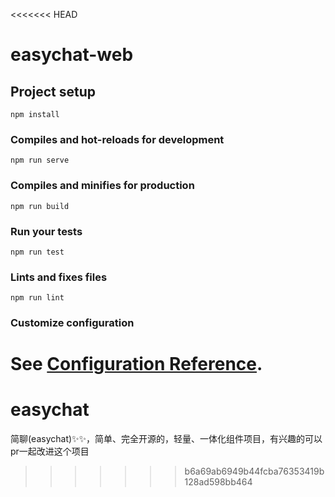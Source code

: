 <<<<<<< HEAD
# easychat-web

## Project setup
```
npm install
```

### Compiles and hot-reloads for development
```
npm run serve
```

### Compiles and minifies for production
```
npm run build
```

### Run your tests
```
npm run test
```

### Lints and fixes files
```
npm run lint
```

### Customize configuration
See [Configuration Reference](https://cli.vuejs.org/config/).
=======
# easychat
简聊(easychat)✨✨，简单、完全开源的，轻量、一体化组件项目，有兴趣的可以pr一起改进这个项目
>>>>>>> b6a69ab6949b44fcba76353419b128ad598bb464
